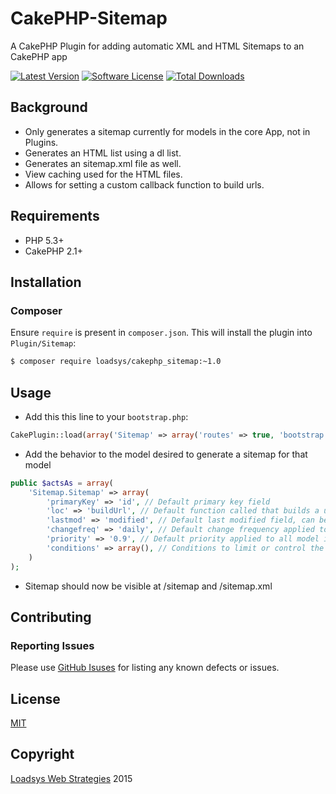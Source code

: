 # CakePHP-Sitemap

A CakePHP Plugin for adding automatic XML and HTML Sitemaps to an CakePHP app


[![Latest Version](https://img.shields.io/github/release/loadsys/CakePHP-Sitemap.svg?style=flat-square)](https://github.com/loadsys/CakePHP-Sitemap/releases)
[![Software License](https://img.shields.io/badge/license-MIT-brightgreen.svg?style=flat-square)](LICENSE.md)
[![Total Downloads](https://img.shields.io/packagist/dt/loadsys/cakephp_sitemap.svg?style=flat-square)](https://packagist.org/packages/loadsys/cakephp_sitemap)
<!--
[![Build Status](https://travis-ci.org/loadsys/{PLUGIN_NAME}.svg?branch=master&style=flat-square)](https://travis-ci.org/loadsys/CakePHP-SocialLinks)
[![Coverage Status](https://coveralls.io/repos/loadsys/{PLUGIN_NAME}/badge.svg)](https://coveralls.io/r/loadsys/{PLUGIN_NAME})
-->

## Background

* Only generates a sitemap currently for models in the core App, not in Plugins.
* Generates an HTML list using a dl list.
* Generates an sitemap.xml file as well.
* View caching used for the HTML files.
* Allows for setting a custom callback function to build urls.

## Requirements

* PHP 5.3+
* CakePHP 2.1+

## Installation

### Composer ###

Ensure `require` is present in `composer.json`. This will install the plugin into `Plugin/Sitemap`:

````bash
$ composer require loadsys/cakephp_sitemap:~1.0
````

## Usage

* Add this this line to your `bootstrap.php`:

````php
CakePlugin::load(array('Sitemap' => array('routes' => true, 'bootstrap' => true)));
````

* Add the behavior to the model desired to generate a sitemap for that model

````php
public $actsAs = array(
	'Sitemap.Sitemap' => array(
		'primaryKey' => 'id', // Default primary key field
		'loc' => 'buildUrl', // Default function called that builds a url, passes parameters (Model $Model, $primaryKey)
		'lastmod' => 'modified', // Default last modified field, can be set to FALSE if no field for this
		'changefreq' => 'daily', // Default change frequency applied to all model items of this type, can be set to FALSE to pass no value
		'priority' => '0.9', // Default priority applied to all model items of this type, can be set to FALSE to pass no value
		'conditions' => array(), // Conditions to limit or control the returned results for the sitemap
	)
);
````

* Sitemap should now be visible at /sitemap and /sitemap.xml

## Contributing

### Reporting Issues

Please use [GitHub Isuses](https://github.com/loadsys/CakePHP-Sitemap/issues) for listing any known defects or issues.

<!-- ### Development

When developing this plugin, please fork and issue a PR for any new development.

The Complete Test Suite for the plugin can be run via this command:

`./lib/Cake/Console/cake test Sitemap AllSitemaps` -->

## License ##

[MIT](https://github.com/loadsys/CakePHP-Sitemap/blob/master/LICENSE.md)


## Copyright ##

[Loadsys Web Strategies](http://www.loadsys.com) 2015
